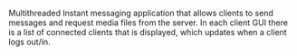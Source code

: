 Multithreaded Instant messaging application that allows clients to send messages and request media files from the server.
In each client GUI there is a list of connected clients that is displayed, which updates when a client logs out/in.
